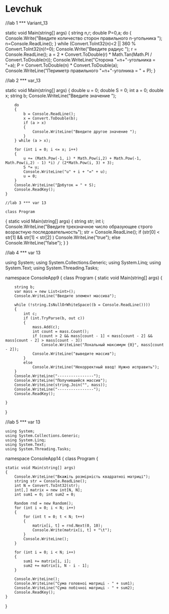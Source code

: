 # Levchuk

//lab 1 *** Variant_13

static void Main(string[] args)
{
string n,r; double P=0,a;
do { Console.Write("Введите количество сторон правильного n-угольника ");
n=Console.ReadLine(); 
} 
while (Convert.ToInt32(n)<2 || 360 % Convert.ToInt32(n)!=0); 
Console.Write("Введите радиус "); 
r = Console.ReadLine(); a = 2 * Convert.ToDouble(r) * Math.Tan(Math.PI / Convert.ToDouble(n)); Console.WriteLine("Сторона "+n+"-угольника = "+a); P = Convert.ToDouble(n) * Convert.ToDouble(a); Console.WriteLine("Периметр правильного "+n+"-уголника = " + P); }

//lab 2 *** var_13

static void Main(string[] args) {
double u = 0; double S = 0; 
int a = 0; 
double x; 
string b; 
Console.WriteLine("Введите значение ");

        do
        {
            b = Console.ReadLine();
            x = Convert.ToDouble(b);
            if (a > x)
            {
                Console.WriteLine("Введите другое значение ");
            }
        } while (a > x);

        for (int i = 0; i <= x; i++)
        {
            u += (Math.Pow(-1, i) * Math.Pow(i,2) + Math.Pow(-1, Math.Pow(i,2) - 1) *i) / (2*Math.Pow(i, 3) + 3);
            S *= u;
            Console.WriteLine("u" + i + "=" + u);
            u = 0;
        }
        Console.WriteLine("Добуток = " + S);
        Console.ReadKey();
    }
    
    //lab 3 *** var 13
    
    class Program
{
    static void Main(string[] args)
    {
        string str;
        int i;
        Console.WriteLine("Введите трехзначное число образующее строго возрастную последовательность");
        str = Console.ReadLine();
        if (str[0] < str[1] && str[1] < str[2] )
            Console.WriteLine("true");
        else
            Console.WriteLine("false");
    }
}

//lab 4 *** var 13

using System;
using System.Collections.Generic;
using System.Linq;
using System.Text;
using System.Threading.Tasks;

namespace ConsoleApp9 { class Program { static void Main(string[] args) {

        string b;
        var mass = new List<int>();
        Console.WriteLine("Введите элемент массива");

        while (!string.IsNullOrWhiteSpace((b = Console.ReadLine())))
        {
            int c;
            if (int.TryParse(b, out c))
            {
                mass.Add(c);
                int count = mass.Count();
                if (count > 2 && mass[count - 1] < mass[count - 2] && mass[count - 2] > mass[count - 3])
                    Console.WriteLine("Локальный максимум {0}", mass[count - 2]);
                Console.WriteLine("выведите массив");
            }
            else
                Console.WriteLine("Некорректный ввод! Нужно исправить");
        }
        Console.WriteLine("----------------");
        Console.WriteLine("Получившийся массив");
        Console.WriteLine(string.Join("", mass));
        Console.WriteLine("----------------");
        Console.ReadKey();

    }
}

//lab 5 *** var 13

    using System;
    using System.Collections.Generic;
    using System.Linq;
    using System.Text;
    using System.Threading.Tasks;

namespace ConsoleApp14 { class Program {

    static void Main(string[] args)
    {
        Console.WriteLine("Вкажiть розмiрнiсть квадратноi матриці");
        string str = Console.ReadLine();
        int N = Convert.ToInt32(str);
        int[,] matrix = new int[N, N];
        int sum1 = 0; int sum2 = 0;

        Random rnd = new Random();
        for (int i = 0; i < N; i++)
        {
            for (int t = 0; t < N; t++)
            {
                matrix[i, t] = rnd.Next(0, 10);
                Console.Write(matrix[i, t] + "\t");
            }
            Console.WriteLine();
        }

        for (int i = 0; i < N; i++)
        {
            sum1 += matrix[i, i];
            sum2 += matrix[i, N - i - 1];
        }

        Console.WriteLine();
        Console.WriteLine("Cума головноi матрицi - " + sum1);
        Console.WriteLine("Cума побічноi матрицi - " + sum2);
        Console.ReadKey();
    }
}
